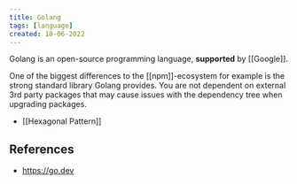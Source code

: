 ```yaml
---
title: Golang
tags: [language]
created: 18-06-2022
---
```


Golang is an open-source programming language, **supported** by [[Google]].

One of the biggest differences to the [[npm]]-ecosystem for example is the strong standard library Golang provides. You are not dependent on external 3rd party packages that may cause issues with the dependency tree when upgrading packages.

- [[Hexagonal Pattern]]

## References
- https://go.dev